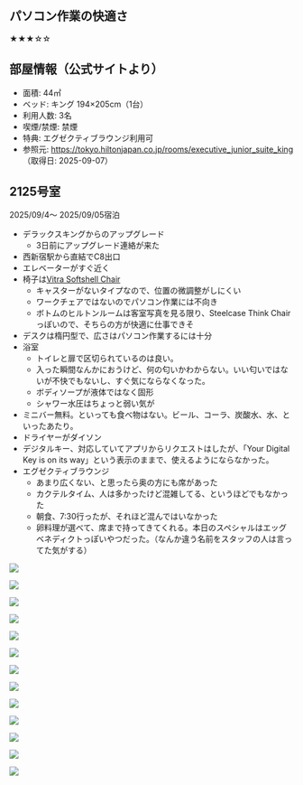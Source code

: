 ## パソコン作業の快適さ

★★★☆☆

## 部屋情報（公式サイトより）
- 面積: 44㎡
- ベッド: キング 194×205cm（1台）
- 利用人数: 3名
- 喫煙/禁煙: 禁煙
- 特典: エグゼクティブラウンジ利用可
- 参照元: https://tokyo.hiltonjapan.co.jp/rooms/executive_junior_suite_king （取得日: 2025-09-07）

## 2125号室

2025/09/4〜 2025/09/05宿泊

- デラックスキングからのアップグレード
	- 3日前にアップグレード連絡が来た
- 西新宿駅から直結でC8出口
- エレベーターがすぐ近く
- 椅子は[Vitra Softshell Chair](https://www.vitra.com/ja-jp/product/details/softshell-chair-five-star-base)
	- キャスターがないタイプなので、位置の微調整がしにくい
	- ワークチェアではないのでパソコン作業には不向き
	- ボトムのヒルトンルームは客室写真を見る限り、Steelcase Think Chairっぽいので、そちらの方が快適に仕事できそ
- デスクは楕円型で、広さはパソコン作業するには十分
- 浴室
	- トイレと扉で区切られているのは良い。
	- 入った瞬間なんかにおうけど、何の匂いかわからない。いい匂いではないが不快でもないし、すぐ気にならなくなった。
	- ボディソープが液体ではなく固形
	- シャワー水圧はちょっと弱い気が
- ミニバー無料。といっても食べ物はない。ビール、コーラ、炭酸水、水、といったあたり。
- ドライヤーがダイソン
- デジタルキー、対応していてアプリからリクエストはしたが、「Your Digital Key is on its way」という表示のままで、使えるようにならなかった。
- エグゼクティブラウンジ
	- あまり広くない、と思ったら奥の方にも席があった
	- カクテルタイム、人は多かったけど混雑してる、というほどでもなかった
	- 朝食、7:30行ったが、それほど混んではいなかった
	- 卵料理が選べて、席まで持ってきてくれる。本日のスペシャルはエッグベネディクトっぽいやつだった。（なんか違う名前をスタッフの人は言ってた気がする）



![](../../../images/2025/09/IMG_7657.jpg)

![](../../../images/2025/09/IMG_7658.jpg)

![](../../../images/2025/09/IMG_7660.jpg)

![](../../../images/2025/09/IMG_7661.jpg)

![](../../../images/2025/09/IMG_7663.jpg)

![](../../../images/2025/09/IMG_7664.jpg)

![](../../../images/2025/09/IMG_7665.jpg)

![](../../../images/2025/09/IMG_7666.jpg)

![](../../../images/2025/09/IMG_7667.jpg)

![](../../../images/2025/09/IMG_7669.jpg)

![](../../../images/2025/09/IMG_7678.jpg)

![](../../../images/2025/09/IMG_7679.jpg)


![](../../../images/2025/09/スクリーンショット%202025-09-04%2015.55.40.png)
